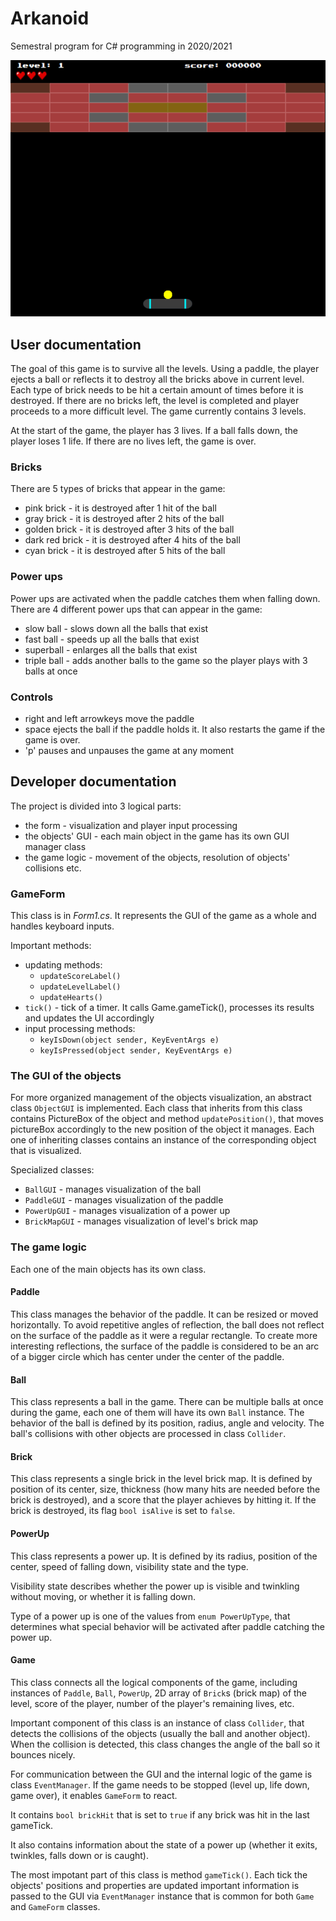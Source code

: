 # Arkanoid
Semestral program for C# programming in 2020/2021 

![alt text](https://github.com/KatDan/Arkanoid/blob/master/Arkanoid/image.png?raw=true)

## User documentation

The goal of this game is to survive all the levels. Using a paddle, the player ejects a ball or reflects it 
to destroy all the bricks above in current level.
Each type of brick needs to be hit a certain amount of times before it is destroyed.
If there are no bricks left, the level is completed and player proceeds to a more difficult level.
The game currently contains 3 levels.

At the start of the game, the player has 3 lives.
If a ball falls down, the player loses 1 life.
If there are no lives left, the game is over.

### Bricks

There are 5 types of bricks that appear in the game:
 - pink brick - it is destroyed after 1 hit of the ball
 - gray brick - it is destroyed after 2 hits of the ball
 - golden brick - it is destroyed after 3 hits of the ball
 - dark red brick - it is destroyed after 4 hits of the ball
 - cyan brick - it is destroyed after 5 hits of the ball

### Power ups

Power ups are activated when the paddle catches them when falling down.
There are 4 different power ups that can appear in the game:
 - slow ball - slows down all the balls that exist
 - fast ball - speeds up all the balls that exist
 - superball - enlarges all the balls that exist
 - triple ball - adds another balls to the game so the player plays with 3 balls at once 

### Controls
 - right and left arrowkeys move the paddle
 - space ejects the ball if the paddle holds it. It also restarts the game if the game is over.
 - 'p' pauses and unpauses the game at any moment



## Developer documentation
The project is divided into 3 logical parts:
 - the form - visualization and player input processing
 - the objects' GUI - each main object in the game has its own GUI manager class
 - the game logic - movement of the objects, resolution of objects' collisions etc.

### GameForm
This class is in _Form1.cs_.
It represents the GUI of the game as a whole
and handles keyboard inputs.

Important methods:
 - updating methods:
   - `updateScoreLabel()`
   - `updateLevelLabel()`
   - `updateHearts()`
 - `tick()` - tick of a timer. It calls Game.gameTick(), processes its results and updates the UI accordingly
 - input processing methods:
   - `keyIsDown(object sender, KeyEventArgs e)`
   - `keyIsPressed(object sender, KeyEventArgs e)`

### The GUI of the objects

For more organized management of the objects visualization, an abstract class `ObjectGUI` is implemented.
Each class that inherits from this class contains PictureBox of the object and method `updatePosition()`, that moves pictureBox accordingly to the new position of the object it manages. Each one of inheriting classes contains an instance of the corresponding object that is visualized.

Specialized classes:
 - `BallGUI` - manages visualization of the ball
 - `PaddleGUI` - manages visualization of the paddle
 - `PowerUpGUI` - manages visualization of a power up
 - `BrickMapGUI` - manages visualization of level's brick map

### The game logic

Each one of the main objects has its own class.

#### Paddle
This class manages the behavior of the paddle. It can be resized or moved horizontally.
To avoid repetitive angles of reflection, the ball does not reflect on the surface of the paddle as it were a regular rectangle. To create more interesting reflections, the surface of the paddle is considered to be an arc of a bigger circle which has center under the center of the paddle.

#### Ball
This class represents a ball in the game. There can be multiple balls at once during the game, each one of them will have its own `Ball` instance.
The behavior of the ball is defined by its position, radius, angle and velocity.
The ball's collisions with other objects are processed in class `Collider`.

#### Brick 
This class represents a single brick in the level brick map.
It is defined by position of its center, size, thickness (how many hits are needed before the brick is destroyed), and a score that the player achieves by hitting it. If the brick is destroyed, its flag `bool isAlive` is set to `false`.

#### PowerUp
This class represents a power up. It is defined by its radius, position of the center, speed of falling down, visibility state and the type.

Visibility state describes whether the power up is visible and twinkling without moving, or whether it is falling down.

Type of a power up is one of the values from `enum PowerUpType`, that determines what special behavior will be activated after paddle catching the power up.

#### Game
This class connects all the logical components of the game, including instances of `Paddle`, `Ball`, `PowerUp`, 2D array of `Brick`s (brick map) of the level, score of the player, number of the player's remaining lives, etc.

Important component of this class is an instance of class `Collider`, that detects the collisions of the objects (usually the ball and another object). When the collision is detected, this class changes the angle of the ball so it bounces nicely.

For communication between the GUI and the internal logic of the game is class `EventManager`. If the game needs to be stopped (level up, life down, game over), it enables `GameForm` to react.

It contains `bool brickHit` that is set to `true` if any brick was hit in the last gameTick.

It also contains information about the state of a power up (whether it exits, twinkles, falls down or is caught).

The most impotant part of this class is method `gameTick()`.
Each tick the objects' positions and properties are updated important information is passed to the GUI via `EventManager` instance that is common for both `Game` and `GameForm` classes.



